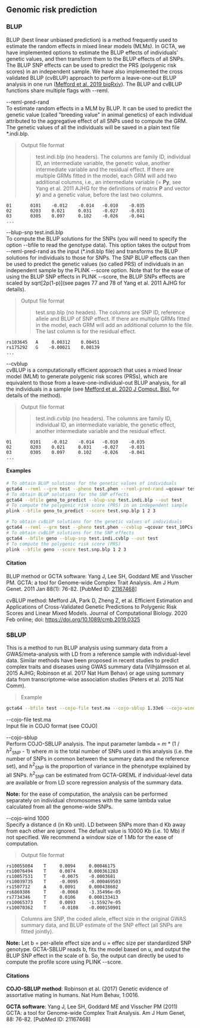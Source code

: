 ## Genomic risk prediction

### BLUP
BLUP (best linear unbiased prediction) is a method frequently used to estimate the random effects in mixed linear models (MLMs). In GCTA, we have implemented options to estimate the BLUP effects of individuals’ genetic values, and then transform them to the BLUP effects of all SNPs. The BLUP SNP effects can be used to predict the PRS (polygenic risk scores) in an independent sample. We have also implemented the cross validated BLUP (cvBLUP) approach to perform a leave-one-out BLUP analysis in one run ([Mefford et al. 2019 bioRxiv](https://www.biorxiv.org/content/10.1101/517821v1.full)). The BLUP and cvBLUP functions share multiple flags with --reml.

--reml-pred-rand  
To estimate random effects in a MLM by BLUP. It can be used to predict the genetic value (called "breeding value" in animal genetics) of each individual attributed to the aggregative effect of all SNPs used to compute the GRM. The genetic values of all the individuals will be saved in a plain text file \*.indi.blp.

> Output file format
>> test.indi.blp (no headers). The columns are family ID, individual ID, an intermediate variable, the genetic value, another intermediate variable and the residual effect. If there are multiple GRMs fitted in the model, each GRM will add two additional columns, i.e., an intermediate variable (= **Py**, see Yang et al. 2011 AJHG for the definitions of matrix **P** and vector **y**) and a genetic value, before the last two columns.

```nohighlight
01       0101    -0.012    -0.014   -0.010    -0.035
02       0203    0.021     0.031    -0.027    -0.031
03       0305    0.097     0.102    -0.026    -0.041
...
```

--blup-snp test.indi.blp  
To compute the BLUP solutions for the SNPs (you will need to specify the option --bfile to read the genotype data). This option takes the output from --reml-pred-rand as the input (\*.indi.blp file) and transforms the BLUP solutions for individuals to those for SNPs. The SNP BLUP effects can then be used to predict the genetic values (so called PRS) of individuals in an independent sample by the PLINK --score option. Note that for the ease of using the BLUP SNP effects in PLINK --score, the BLUP SNPs effects are scaled by sqrt[2p(1-p)]\(see pages 77 and 78 of Yang et al. 2011 AJHG for details).

> Output file format
>> test.snp.blp (no heades). The columns are SNP ID, reference allele and BLUP of SNP effect. If there are multiple GRMs fitted in the model, each GRM will add an additional column to the file. The last column is for the residual effect.

```nohighlight
rs103645   A     0.00312    0.00451
rs175292   G    -0.00021    0.00139
...
```

--cvblup  
cvBLUP is a computationally efficient approach that uses a mixed linear model (MLM) to generate polygenic risk scores (PRSs), which are equivalent to those from a leave-one-individual-out BLUP analysis, for all the individuals in a sample (see [Mefford et al. 2020 J Comput. Biol.](https://www.liebertpub.com/doi/full/10.1089/cmb.2019.0325) for details of the method).

> Output file format
>> test.indi.cvblp (no headers). The columns are family ID, individual ID, an intermediate variable, the genetic effect, another intermediate variable and the residual effect.

```nohighlight
01       0101    -0.012    -0.014   -0.010    -0.035
02       0203    0.021     0.031    -0.027    -0.031
03       0305    0.097     0.102    -0.026    -0.041
...
```

#### Examples
```bash
# To obtain BLUP solutions for the genetic values of individuals
gcta64 --reml --grm test --pheno test.phen --reml-pred-rand –qcovar test_10PCs.txt  --out test
# To obtain BLUP solutions for the SNP effects
gcta64 --bfile geno_to_predict --blup-snp test.indi.blp --out test
# To compute the polygenic risk score (PRS) in an independent sample
plink --bfile geno_to_predict --score test.snp.blp 1 2 3

# To obtain cvBLUP solutions for the genetic values of individuals
gcta64 --reml --grm test --pheno test.phen --cvblup –qcovar test_10PCs.txt --out test
# To obtain cvBLUP solutions for the SNP effects
gcta64 --bfile geno --blup-snp test.indi.cvblp --out test
# To compute the polygenic risk score (PRS)
plink --bfile geno --score test.snp.blp 1 2 3
```

#### Citation
BLUP method or GCTA software: Yang J, Lee SH, Goddard ME and Visscher PM. GCTA: a tool for Genome-wide Complex Trait Analysis. Am J Hum Genet. 2011 Jan 88(1): 76-82. \[PubMed ID: [21167468](https://www.ncbi.nlm.nih.gov/pubmed/21167468)]

cvBLUP method: Mefford JA, Park D, Zheng Z, et al. Efficient Estimation and Applications of Cross-Validated Genetic Predictions to Polygenic Risk Scores and Linear Mixed Models. Journal of Computational Biology. 2020 Feb online; doi: https://doi.org/10.1089/cmb.2019.0325



### SBLUP
This is a method to run BLUP analysis using summary data from a GWAS/meta-analysis with LD from a reference sample with individual-level data. Similar methods have been proposed in recent studies to predict complex traits and diseases using GWAS summary data (Vilhjálmsson et al. 2015 AJHG; Robinson et al. 2017 Nat Hum Behav) or age using summary data from transcriptome-wise association studies (Peters et al. 2015 Nat Comm).

> Example
```bash
gcta64 --bfile test --cojo-file test.ma --cojo-sblup 1.33e6 --cojo-wind 1000 --thread-num 20
```

--cojo-file test.ma  
Input file in COJO format (see COJO)

--cojo-sblup  
Perform COJO-SBLUP analysis. The input parameter lambda = *m* \* (1 / *h*<sup>2</sup><sub>SNP</sub> - 1) where *m* is the total number of SNPs used in this analysis (i.e. the number of SNPs in common between the summary data and the reference set), and *h*<sup>2</sup><sub>SNP</sub> is the proportion of variance in the phenotype explained by all SNPs. *h*<sup>2</sup><sub>SNP</sub> can be estimated from GCTA-GREML if individual-level data are available or from LD score regression analysis of the summary data. 

**Note:** for the ease of computation, the analysis can be performed separately on individual chromosomes with the same lambda value calculated from all the genome-wide SNPs. 

--cojo-wind 1000  
Specify a distance d (in Kb unit). LD between SNPs more than d Kb away from each other are ignored. The default value is 10000 Kb (i.e. 10 Mb) if not specified. We recommend a window size of 1 Mb for the ease of computation.

> Output file format
```nohighlight
rs10055084    T     0.0094     0.00046175
rs10076494    T     0.0074     0.000361283
rs10057531    T     -0.0075    -0.0003681
rs10039735    T     -0.0095    -0.000469503
rs1507712     A     0.0091     0.000438602
rs6869386     T     -0.0068    -3.35496e-05
rs7734346     T     0.0106     0.000133413
rs10065373    T     0.0093     -1.55927e-05
rs10070362    T     -0.0108    -0.000150901
```
> Columns are SNP, the coded allele, effect size in the original GWAS summary data, and BLUP estimate of the SNP effect (all SNPs are fitted jointly).

**Note:** Let b = per-allele effect size and u = effec size per standardized SNP genotype. GCTA-SBLUP reads b, fits the model based on u, and output the BLUP SNP effect in the scale of b. So, the output can directly be used to compute the profile score using PLINK --score.


#### Citations
**COJO-SBLUP method**: Robinson et al. (2017) Genetic evidence of assortative mating in humans. Nat Hum Behav, 1:0016.

**GCTA software**: Yang J, Lee SH, Goddard ME and Visscher PM (2011) GCTA: a tool for Genome-wide Complex Trait Analysis. Am J Hum Genet, 88: 76-82. [PubMed ID: 21167468]

